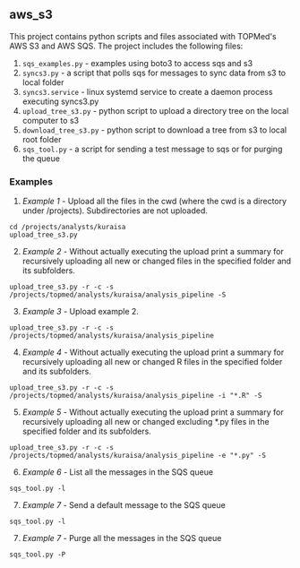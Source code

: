 ## aws_s3 ##

This project contains python scripts and files associated with TOPMed's AWS S3 and AWS SQS.  The project includes the following files:
1. `sqs_examples.py` - examples using boto3 to access sqs and s3
2. `syncs3.py` - a script that polls sqs for messages to sync data from s3 to local folder
3. `syncs3.service` - linux systemd service to create a daemon process executing syncs3.py
4. `upload_tree_s3.py` - python script to upload a directory tree on the local computer to s3
5. `download_tree_s3.py` - python script to download a tree from s3 to local root folder
5. `sqs_tool.py` - a script for sending a test message to sqs or for purging the queue

### Examples ###
1. <i>Example 1</i> - Upload all the files in the cwd (where the cwd is a directory under /projects).  Subdirectories are not uploaded.
```{r}
cd /projects/analysts/kuraisa
upload_tree_s3.py
```
2. <i>Example 2</i> - Without actually executing the upload print a summary for recursively uploading all new or changed files in the specified folder and its subfolders.
```{r}
upload_tree_s3.py -r -c -s /projects/topmed/analysts/kuraisa/analysis_pipeline -S
```
3. <i>Example 3</i> - Upload example 2.
```{r}
upload_tree_s3.py -r -c -s /projects/topmed/analysts/kuraisa/analysis_pipeline
```
4. <i>Example 4</i> - Without actually executing the upload print a summary for recursively uploading all new or changed R files in the specified folder and its subfolders.
```{r}
upload_tree_s3.py -r -c -s /projects/topmed/analysts/kuraisa/analysis_pipeline -i "*.R" -S
```
5. <i>Example 5</i> - Without actually executing the upload print a summary for recursively uploading all new or changed excluding *.py files in the specified folder and its subfolders.
```{r}
upload_tree_s3.py -r -c -s /projects/topmed/analysts/kuraisa/analysis_pipeline -e "*.py" -S
```
6. <i>Example 6</i> - List all the messages in the SQS queue
```{r}
sqs_tool.py -l
```
7. <i>Example 7</i> - Send a default message to the SQS queue
```{r}
sqs_tool.py -l
```
7. <i>Example 7</i> - Purge all the messages in the SQS queue
```{r}
sqs_tool.py -P
```

